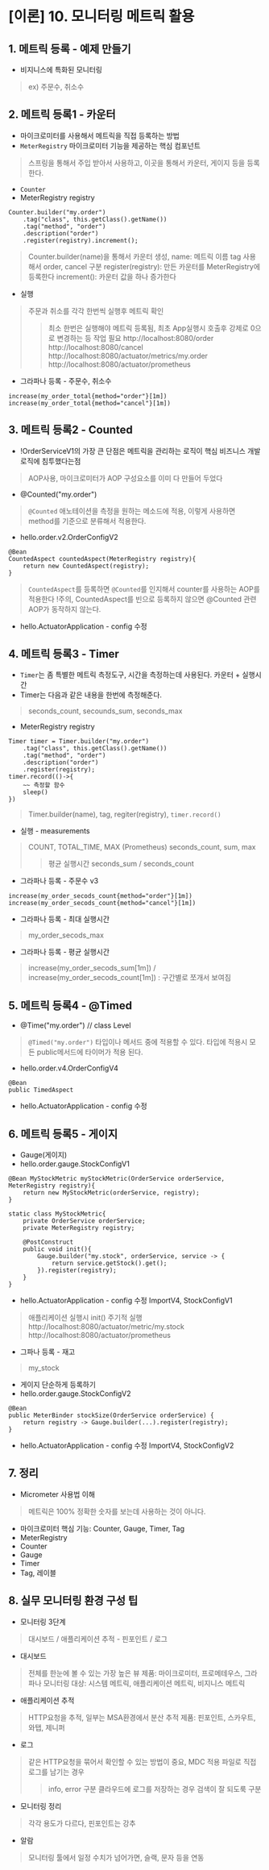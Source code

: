 # [이론] 10. 모니터링 메트릭 활용
## 1. 메트릭 등록 - 예제 만들기
- 비지니스에 특화된 모니터링
> ex) 주문수, 취소수

## 2. 메트릭 등록1 - 카운터
- 마이크로미터를 사용해서 메트릭을 직접 등록하는 방법
- `MeterRegistry` 마이크로미터 기능을 제공하는 핵심 컴포넌트
> 스프링을 통해서 주입 받아서 사용하고, 이곳을 통해서 카운터, 게이지 등을 등록한다.
- `Counter`
- MeterRegistry registry
```
Counter.builder("my.order")
	.tag("class", this.getClass().getName())
	.tag("method", "order")
	.description("order")
	.register(registry).increment();
```
> Counter.builder(name)을 통해서 카운터 생성, name: 메트릭 이름
> tag 사용해서 order, cancel 구분
> register(registry): 만든 카운터를 MeterRegistry에 등록한다
> increment(): 카운터 값을 하나 증가한다
- 실행
> 주문과 취소를 각각 한번씩 실행후 메트릭 확인
>> 최소 한번은 실행해야 메트릭 등록됨, 최초 App실행시 호출후 강제로 0으로 변경하는 등 작업 필요
> http://localhost:8080/order
> http://localhost:8080/cancel
> http://localhost:8080/actuator/metrics/my.order
> http://localhost:8080/actuator/prometheus
- 그라파나 등록 - 주문수, 취소수
```
increase(my_order_total{method="order"}[1m])
increase(my_order_total{method="cancel"}[1m])
```

## 3. 메트릭 등록2 - Counted
- !OrderServiceV1의 가장 큰 단점은 메트릭을 관리하는 로직이 핵심 비즈니스 개발 로직에 침투했다는점
> AOP사용, 마이크로미터가 AOP 구성요소를 이미 다 만들어 두었다
- @Counted("my.order")
> `@Counted` 애노테이션을 측정을 원하는 메소드에 적용, 이렇게 사용하면 method를 기준으로 분류해서 적용한다.
- hello.order.v2.OrderConfigV2
```
@Bean
CountedAspect countedAspect(MeterRegistry registry){
	return new CountedAspect(registry);
}
```
> `CountedAspect`를 등록하면 `@Counted`를 인지해서 counter를 사용하는 AOP를 적용한다
> !주의, CountedAspect를 빈으로 등록하지 않으면 @Counted 관련 AOP가 동작하지 않는다.
- hello.ActuatorApplication - config 수정

## 4. 메트릭 등록3 - Timer
- `Timer`는 좀 특별한 메트릭 측정도구, 시간을 측정하는데 사용된다. 카운터 + 실행시간
- Timer는 다음과 같은 내용을 한번에 측정해준다.
> seconds_count, secounds_sum, seconds_max
- MeterRegistry registry
```
Timer timer = Timer.builder("my.order")
	.tag("class", this.getClass().getName())
	.tag("method", "order")
	.description("order")
	.register(registry);
timer.record(()->{
	~~ 측정할 함수
	sleep()	
})
```
> Timer.builder(name), tag, regiter(registry), `timer.record()`
- 실행 - measurements
> COUNT, TOTAL_TIME, MAX
> (Prometheus) seconds_count, sum, max
>> 평균 실행시간 seconds_sum / seconds_count
- 그라파나 등록 - 주문수 v3
```
increase(my_order_secods_count{method="order"}[1m])
increase(my_order_secods_count{method="cancel"}[1m])
```
- 그라파나 등록 - 최대 실행시간
> my_order_secods_max
- 그라파나 등록 - 평균 실행시간
> increase(my_order_secods_sum[1m]) / increase(my_order_secods_count[1m]) : 구간별로 쪼개서 보여짐

## 5. 메트릭 등록4 - @Timed
- @Time("my.order") // class Level
> `@Timed("my.order")` 타입이나 메서드 중에 적용할 수 있다.
> 타입에 적용시 모든 public메서드에 타이머가 적용 된다.
- hello.order.v4.OrderConfigV4
```
@Bean
public TimedAspect
```
- hello.ActuatorApplication - config 수정

## 6. 메트릭 등록5 - 게이지
- Gauge(게이지)
- hello.order.gauge.StockConfigV1
```
@Bean MyStockMetric myStockMetric(OrderService orderService, MeterRegistry registry){
	return new MyStockMetric(orderService, registry);
}

static class MyStockMetric{
	private OrderService orderService;
	private MeterRegistry registry;

	@PostConstruct
	public void init(){
		Gauge.builder("my.stock", orderService, service -> {
			return service.getStock().get();
		}).register(registry);
	}
}
```
- hello.ActuatorApplication - config 수정 ImportV4, StockConfigV1
> 애플리케이션 실행시 init() 주기적 실행
> http://localhost:8080/actuator/metric/my.stock
> http://localhost:8080/actuator/prometheus
- 그파나 등록 - 재고
> my_stock
- 게이지 단순하게 등록하기
- hello.order.gauge.StockConfigV2
```
@Bean
public MeterBinder stockSize(OrderService orderService) {
	return registry -> Gauge.builder(...).register(registry);
}
```
- hello.ActuatorApplication - config 수정 ImportV4, StockConfigV2

## 7. 정리
- Micrometer 사용법 이해
> 메트릭은 100% 정확한 숫자를 보는데 사용하는 것이 아니다.
- 마이크로미터 핵심 기능: Counter, Gauge, Timer, Tag
- MeterRegistry
- Counter
- Gauge
- Timer
- Tag, 레이블

## 8. 실무 모니터링 환경 구성 팁
- 모니터링 3단계 
> 대시보드 / 애플리케이션 추적 - 핀포인트 / 로그
- 대시보드
> 전체를 한눈에 볼 수 있는 가장 높은 뷰
> 제품: 마이크로미터, 프로메테우스, 그라파나
> 모니터링 대상: 시스템 메트릭, 애플리케이션 메트릭, 비지니스 메트릭
- 애플리케이션 추적
> HTTP요청을 추적, 일부는 MSA환경에서 분산 추적
> 제품: 핀포인트, 스카우트, 와탭, 제니퍼
- 로그
> 같은 HTTP요청을 묶어서 확인할 수 있는 방법이 중요, MDC 적용
> 파일로 직접 로그를 남기는 경우
>> info, error 구분
> 클라우드에 로그를 저장하는 경우
>> 검색이 잘 되도룩 구분
- 모니터링 정리
> 각각 용도가 다르다, 핀포인트는 강추
- 알람
> 모니터링 툴에서 일정 수치가 넘어가면, 슬랙, 문자 등을 연동